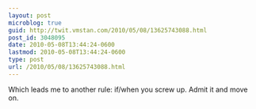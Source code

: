 ```yaml
---
layout: post
microblog: true
guid: http://twit.vmstan.com/2010/05/08/13625743088.html
post_id: 3048095
date: 2010-05-08T13:44:24-0600
lastmod: 2010-05-08T13:44:24-0600
type: post
url: /2010/05/08/13625743088.html
---
```

Which leads me to another rule: if/when  you screw up. Admit it and move on.
